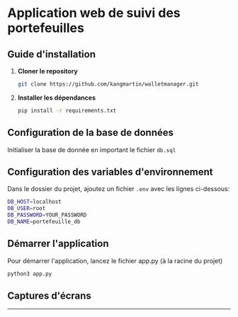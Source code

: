 
# Application web de suivi des portefeuilles

## Guide d'installation

1. **Cloner le repository**
   
   ```bash
   git clone https://github.com/kangmartin/walletmanager.git
   ```

2. **Installer les dépendances**

   ```bash
   pip install -r requirements.txt
   ```

## Configuration de la base de données

Initialiser la base de donnée en important le fichier `db.sql`

## Configuration des variables d'environnement

Dans le dossier du projet, ajoutez un fichier `.env` avec les lignes ci-dessous:
```bash
DB_HOST=localhost
DB_USER=root
DB_PASSWORD=YOUR_PASSWORD
DB_NAME=portefeuille_db
```

## Démarrer l'application

Pour démarrer l'application, lancez le fichier app.py (à la racine du projet)

  ```bash
  python3 app.py
  ```


## Captures d'écrans



---
